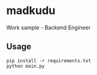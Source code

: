 # madkudu

Work sample - Backend Engineer

## Usage

```
pip install -r requirements.txt
python main.py
```